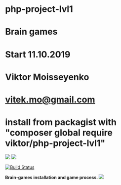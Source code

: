 # php-project-lvl1
# Brain games
# Start 11.10.2019
# Viktor Moisseyenko
# vitek.mo@gmail.com
# install from packagist with "composer global require viktor/php-project-lvl1"
<a href="https://codeclimate.com/github/vitek-mo/php-project-lvl1/maintainability"><img src="https://api.codeclimate.com/v1/badges/4183019995f4d16ee7f0/maintainability" /></a>
<a href="https://codeclimate.com/github/vitek-mo/php-project-lvl1/test_coverage"><img src="https://api.codeclimate.com/v1/badges/4183019995f4d16ee7f0/test_coverage" /></a>

[![Build Status](https://travis-ci.org/vitek-mo/php-project-lvl1.svg?branch=master)](https://travis-ci.org/vitek-mo/php-project-lvl1)

<b> Brain-games installation and game process. </b>
<a href="https://asciinema.org/a/SilcFXbKVr8hFfEJgA3jyhVj3" target="_blank"><img src="https://asciinema.org/a/SilcFXbKVr8hFfEJgA3jyhVj3.svg" /></a>
